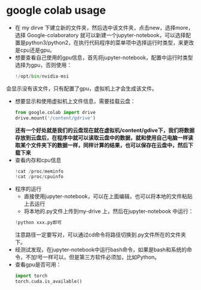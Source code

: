 # google colab usage
- 在 my dirve 下建立新的文件夹，然后选中该文件夹，点击new，选择more，选择 Google-colaboratory 就可以新建一个jupyter-notebook，可以选择配置是python3/python2，在执行代码程序的菜单项中选择运行时类型，来更改是cpu还是gpu。
- 想要查看自己使用的gpu信息，首先将jupyter-notebook，配置中运行时类型选择为gpu，否则使用：
    ```python
    !/opt/bin/nvidia-msi   
    ```
会显示没有该文件，只有配置了gpu，虚拟机上才会生成该文件。
- 想要显示和使用虚拟机上文件信息，需要挂载云盘：
    ```python
    from google.colab import drive
    drive.mount('/content/gdrive')
    ```
    **还有一个好处就是我们的云盘现在就在虚拟机/content/gdive下，我们将数据存放到云盘后，在程序中就可以读取云盘中的数据，就和使用自己电脑一样读取某个文件夹下的数据一样，同样计算的结果，也可以保存在云盘中，然后下载下来**
- 查看内存和cpu信息
    ```python
    !cat /proc/meminfo
    !cat /proc/cpuinfo
    ```
- 程序的运行
    - 直接使用jupyter-notebook，可以在上面编辑，也可以将本地的文件粘贴上去运行
    - 将本地的.py文件上传到my-drive 上，然后在jupyter-notebook 中运行：
    ```python
    !python xxx.py即可
    ```
    注意路径一定要写对，可以通过cd命令将路径切换到.py文件所在的文件夹下。
- 经测试发现，在jupyter-notebook中运行bash命令，如果是bash和系统的命令，不加!号一样可以，但是第三方软件必须加，比如Python。
- 查看gpu是否可用：
    ```python
    import torch
    torch.cuda.is_available()
    ```
